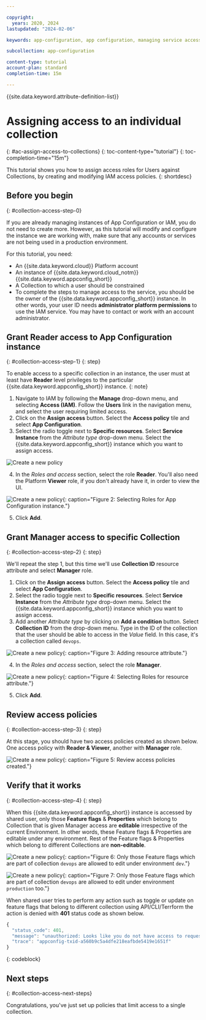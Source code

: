 ```yaml
---

copyright:
  years: 2020, 2024
lastupdated: "2024-02-06"

keywords: app-configuration, app configuration, managing service access, iam, account, collections

subcollection: app-configuration

content-type: tutorial
account-plan: standard
completion-time: 15m

---
```


{{site.data.keyword.attribute-definition-list}}

# Assigning access to an individual collection
{: #ac-assign-access-to-collections}
{: toc-content-type="tutorial"}
{: toc-completion-time="15m"}

This tutorial shows you how to assign access roles for Users against Collections, by creating and modifying IAM access policies.
{: shortdesc}

## Before you begin
{: #collection-access-step-0}

If you are already managing instances of App Configuration or IAM, you do not need to create more. However, as this tutorial will modify and configure the instance we are working with, make sure that any accounts or services are not being used in a production environment.

For this tutorial, you need:

- An {{site.data.keyword.cloud}} Platform account
- An instance of {{site.data.keyword.cloud_notm}} {{site.data.keyword.appconfig_short}}
- A Collection to which a user should be constrained
- To complete the steps to manage access to the service, you should be the owner of the {{site.data.keyword.appconfig_short}} instance. In other words, your user ID needs **administrator platform permissions** to use the IAM service. You may have to contact or work with an account administrator.

## Grant Reader access to App Configuration instance
{: #collection-access-step-1}
{: step}

To enable access to a specific collection in an instance, the user must at least have **Reader** level privileges to the particular {{site.data.keyword.appconfig_short}} instance.
{: note}

1. Navigate to IAM by following the **Manage** drop-down menu, and selecting **Access (IAM)**. Follow the **Users** link in the navigation menu, and select the user requiring limited access.
2. Click on the **Assign access** button. Select the **Access policy** tile and select **App Configuration**.
3. Select the radio toggle next to **Specific resources**. Select **Service Instance** from the _Attribute type_ drop-down menu. Select the {{site.data.keyword.appconfig_short}} instance which you want to assign access.

  <!-- ![Create a new policy](images/tut-iam-col-1.png){: caption="Figure 1: Selecting App Configuration instance."} -->
  ![Create a new policy](images/tut-iam-col-1.png)

4. In the _Roles and access_ section, select the role **Reader**. You'll also need the Platform **Viewer** role, if you don't already have it, in order to view the UI.

  ![Create a new policy](images/tut-iam-col-2.png){: caption="Figure 2: Selecting Roles for App Configuration instance."}

5. Click **Add**.

## Grant Manager access to specific Collection
{: #collection-access-step-2}
{: step}

We'll repeat the step 1, but this time we'll use **Collection ID** resource attribute and select **Manager** role.

1. Click on the **Assign access** button. Select the **Access policy** tile and select **App Configuration**.
2. Select the radio toggle next to **Specific resources**. Select **Service Instance** from the _Attribute type_ drop-down menu. Select the {{site.data.keyword.appconfig_short}} instance which you want to assign access.
3. Add another _Attribute type_ by clicking on **Add a condition** button. Select **Collection ID** from the drop-down menu. Type in the ID of the collection that the user should be able to access in the _Value_ field.  In this case, it's a collection called `devops`.

  ![Create a new policy](images/tut-iam-col-3.png){: caption="Figure 3: Adding resource attribute."}

4. In the _Roles and access_ section, select the role **Manager**.

  ![Create a new policy](images/tut-iam-col-4.png){: caption="Figure 4: Selecting Roles for resource attribute."}

5. Click **Add**.

## Review access policies
{: #collection-access-step-3}
{: step}

At this stage, you should have two access policies created as shown below. One access policy with **Reader & Viewer**, another with **Manager** role.

  ![Create a new policy](images/tut-iam-col-5.png){: caption="Figure 5: Review access policies created."}

## Verify that it works
{: #collection-access-step-4}
{: step}

When this {{site.data.keyword.appconfig_short}} instance is accessed by shared user, only those **Feature flags** & **Properties** which belong to Collection that is given Manager access are **editable** irrespective of the current Environment. In other words, these Feature flags & Properties are editable under any environment. Rest of the Feature flags & Properties which belong to different Collections are **non-editable**.

  ![Create a new policy](images/tut-iam-col-6.png){: caption="Figure 6: Only those Feature flags which are part of collection `devops` are allowed to edit under environment `dev`."}

  ![Create a new policy](images/tut-iam-col-7.png){: caption="Figure 7: Only those Feature flags which are part of collection `devops` are allowed to edit under environment `production` too."}

When shared user tries to perform any action such as toggle or update on feature flags that belong to different collection using API/CLI/Terrform the action is denied with **401** status code as shown below.

```javascript
{
  "status_code": 401,
  "message": "unauthorized: Looks like you do not have access to requested resource or action is not permitted for the corresponding IAM role. If this is a shared resource, please check if access policies are rightly created.",
  "trace": "appconfig-txid-a560b9c5a4dfe218eafbde5419e1651f"
}
```
{: codeblock}

## Next steps
{: #collection-access-next-steps}

Congratulations, you've just set up policies that limit access to a single collection.
